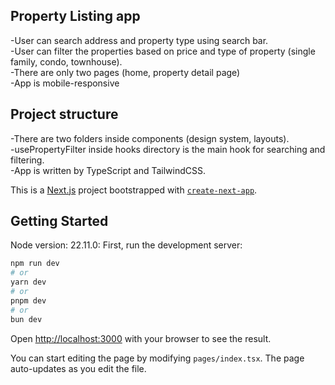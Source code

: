 ## Property Listing app

-User can search address and property type using search bar.<br/>
-User can filter the properties based on price and type of property (single family, condo, townhouse).<br/>
-There are only two pages (home, property detail page)<br/>
-App is mobile-responsive

## Project structure

-There are two folders inside components (design system, layouts).<br/>
-usePropertyFilter inside hooks directory is the main hook for searching and filtering.<br/>
-App is written by TypeScript and TailwindCSS.<br/>

This is a [Next.js](https://nextjs.org) project bootstrapped with [`create-next-app`](https://nextjs.org/docs/pages/api-reference/create-next-app).

## Getting Started

Node version: 22.11.0:
First, run the development server:

```bash
npm run dev
# or
yarn dev
# or
pnpm dev
# or
bun dev
```

Open [http://localhost:3000](http://localhost:3000) with your browser to see the result.

You can start editing the page by modifying `pages/index.tsx`. The page auto-updates as you edit the file.
